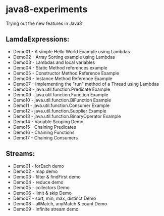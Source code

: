 java8-experiments
=================

Trying out the new features in Java8

LamdaExpressions:
-----------------
* Demo01 - A simple Hello World Example using Lambdas
* Demo02 - Array Sorting example using Lambdas
* Demo03 - Lambdas and local variables
* Demo04 - Static Method references example
* Demo05 - Constructor Method Reference Example
* Demo06 - Instance Method Reference Example
* Demo07 - Implementing the "run" method of a Thread using Lambdas
* Demo08 - java.util.function.Predicate Example
* Demo09 - java.util.function.Function Example
* Demo10 - java.util.function.BiFunction Example
* Demo11 - java.util.function.Consumer Example
* Demo12 - java.util.function.Supplier Example
* Demo13 - java.util.function.BinaryOperator Example
* Demo14 - Variable Scoping Demo
* Demo15 - Chaining Predicates
* Demo16 - Chaining Functions
* Demo17 - Chaining Consumers


Streams:
---------
* Demo01 - forEach demo
* Demo02 - map demo
* Demo03 - filter & findFirst demo
* Demo04 - reduce demo
* Demo05 - collectors Demo
* Demo06 - limit & skip Demo
* Demo07 - sort, min, max, distinct Demo
* Demo08 - allMatch, anyMatch & count Demo
* Demo09 - Infinite stream demo
